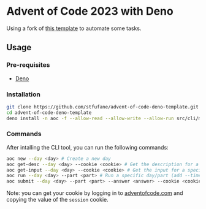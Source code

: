 # Advent of Code 2023 with Deno

Using a fork of
[this template](https://github.com/ismtabo/advent-of-code-deno-template) to
automate some tasks.

## Usage

### Pre-requisites

- [Deno](https://deno.land/)

### Installation

```bash
git clone https://github.com/stfufane/advent-of-code-deno-template.git -b run-cwd
cd advent-of-code-deno-template
deno install -n aoc -f --allow-read --allow-write --allow-run src/cli/mod.ts
```

### Commands

After intalling the CLI tool, you can run the following commands:

```bash
aoc new --day <day> # Create a new day
aoc get-desc --day <day> --cookie <cookie> # Get the description for a specific day
aoc get-input --day <day> --cookie <cookie> # Get the input for a specific day
aoc run --day <day> --part <part> # Run a specific day/part (add --time to get the execution time)
aoc submit --day <day> --part <part> --answer <answer> --cookie <cookie> # Submit a specific day/part
```

Note: you can get your cookie by logging in to
[adventofcode.com](https://adventofcode.com/) and copying the value of the
`session` cookie.
